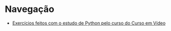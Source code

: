 # Navegação

* [Exercícios feitos com o estudo de Python pelo curso do Curso em Vídeo](/Python/curso-em-video/README.md)

